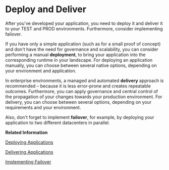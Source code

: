 <!-- loio5972cdb94aad48899cfe0c55d124a0eb -->

# Deploy and Deliver

After you've developed your application, you need to deploy it and deliver it to your TEST and PROD environments. Furthermore, consider implementing failover.

If you have only a simple application \(such as for a small proof of concept\) and don't have the need for governance and scalability, you can consider performing a manual **deployment**, to bring your application into the corresponding runtime in your landscape. For deploying an application manually, you can choose between several native options, depending on your environment and application.

In enterprise environments, a managed and automated **delivery** approach is recommended – because it is less error-prone and creates repeatable outcomes. Furthermore, you can apply governance and central control of the propagation of your changes towards your production environment. For delivery, you can choose between several options, depending on your requirements and your environment.

Also, don't forget to implement **failover**, for example, by deploying your application to two different datacenters in parallel.

**Related Information**  


[Deploying Applications](deploying-applications-866ab13.md#loio866ab13d5f8e48cdaac6d70e55e76e09 "For simple applications (and if you don't have a need for governance and scalability), you can use different manual deployment tools and methods, depending on your environment and your application.")

[Delivering Applications](delivering-applications-b39bae3.md#loiob39bae31d35d4d039431973116363d57 "In enterprise environments, use a managed and automated delivery approach – because it is less error-prone and creates repeatable outcomes. Furthermore, you can apply governance and central control of the propagation of your changes towards your production environment.")

[Implementing Failover](implementing-failover-df972c5.md "")

